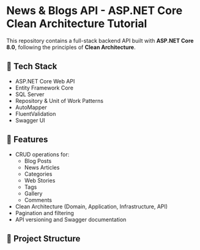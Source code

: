 # News & Blogs API - ASP.NET Core Clean Architecture Tutorial

This repository contains a full-stack backend API built with **ASP.NET Core 8.0**, following the principles of **Clean Architecture**.

## 🔧 Tech Stack

- ASP.NET Core Web API
- Entity Framework Core
- SQL Server
- Repository & Unit of Work Patterns
- AutoMapper
- FluentValidation
- Swagger UI

## 🎯 Features

- CRUD operations for:
  - Blog Posts
  - News Articles
  - Categories
  - Web Stories
  - Tags
  - Gallery
  - Comments
- Clean Architecture (Domain, Application, Infrastructure, API)
- Pagination and filtering
- API versioning and Swagger documentation

## 📁 Project Structure

